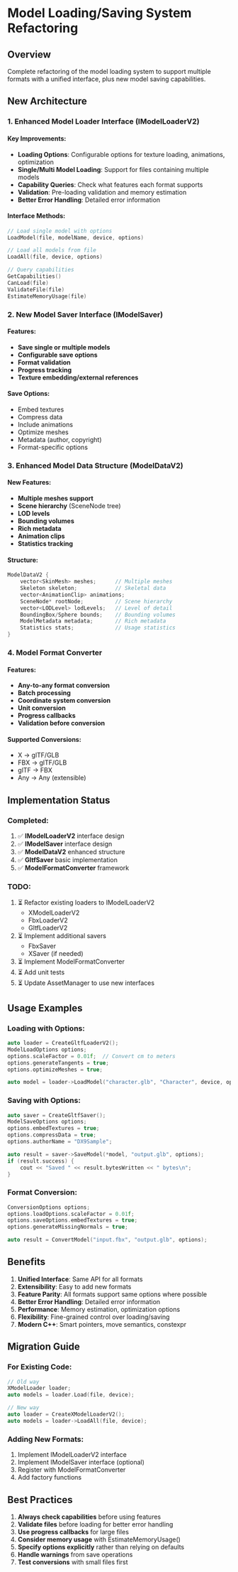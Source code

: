 # Model Loading/Saving System Refactoring

## Overview
Complete refactoring of the model loading system to support multiple formats with a unified interface, plus new model saving capabilities.

## New Architecture

### 1. Enhanced Model Loader Interface (IModelLoaderV2)

#### Key Improvements:
- **Loading Options**: Configurable options for texture loading, animations, optimization
- **Single/Multi Model Loading**: Support for files containing multiple models
- **Capability Queries**: Check what features each format supports
- **Validation**: Pre-loading validation and memory estimation
- **Better Error Handling**: Detailed error information

#### Interface Methods:
```cpp
// Load single model with options
LoadModel(file, modelName, device, options)

// Load all models from file
LoadAll(file, device, options)

// Query capabilities
GetCapabilities()
CanLoad(file)
ValidateFile(file)
EstimateMemoryUsage(file)
```

### 2. New Model Saver Interface (IModelSaver)

#### Features:
- **Save single or multiple models**
- **Configurable save options**
- **Format validation**
- **Progress tracking**
- **Texture embedding/external references**

#### Save Options:
- Embed textures
- Compress data
- Include animations
- Optimize meshes
- Metadata (author, copyright)
- Format-specific options

### 3. Enhanced Model Data Structure (ModelDataV2)

#### New Features:
- **Multiple meshes support**
- **Scene hierarchy** (SceneNode tree)
- **LOD levels**
- **Bounding volumes**
- **Rich metadata**
- **Animation clips**
- **Statistics tracking**

#### Structure:
```cpp
ModelDataV2 {
    vector<SkinMesh> meshes;      // Multiple meshes
    Skeleton skeleton;            // Skeletal data
    vector<AnimationClip> animations;
    SceneNode* rootNode;          // Scene hierarchy
    vector<LODLevel> lodLevels;   // Level of detail
    BoundingBox/Sphere bounds;    // Bounding volumes
    ModelMetadata metadata;       // Rich metadata
    Statistics stats;             // Usage statistics
}
```

### 4. Model Format Converter

#### Features:
- **Any-to-any format conversion**
- **Batch processing**
- **Coordinate system conversion**
- **Unit conversion**
- **Progress callbacks**
- **Validation before conversion**

#### Supported Conversions:
- X → glTF/GLB
- FBX → glTF/GLB
- glTF → FBX
- Any → Any (extensible)

## Implementation Status

### Completed:
1. ✅ **IModelLoaderV2** interface design
2. ✅ **IModelSaver** interface design
3. ✅ **ModelDataV2** enhanced structure
4. ✅ **GltfSaver** basic implementation
5. ✅ **ModelFormatConverter** framework

### TODO:
1. ⏳ Refactor existing loaders to IModelLoaderV2
   - XModelLoaderV2
   - FbxLoaderV2
   - GltfLoaderV2
2. ⏳ Implement additional savers
   - FbxSaver
   - XSaver (if needed)
3. ⏳ Implement ModelFormatConverter
4. ⏳ Add unit tests
5. ⏳ Update AssetManager to use new interfaces

## Usage Examples

### Loading with Options:
```cpp
auto loader = CreateGltfLoaderV2();
ModelLoadOptions options;
options.scaleFactor = 0.01f;  // Convert cm to meters
options.generateTangents = true;
options.optimizeMeshes = true;

auto model = loader->LoadModel("character.glb", "Character", device, options);
```

### Saving with Options:
```cpp
auto saver = CreateGltfSaver();
ModelSaveOptions options;
options.embedTextures = true;
options.compressData = true;
options.authorName = "DX9Sample";

auto result = saver->SaveModel(*model, "output.glb", options);
if (result.success) {
    cout << "Saved " << result.bytesWritten << " bytes\n";
}
```

### Format Conversion:
```cpp
ConversionOptions options;
options.loadOptions.scaleFactor = 0.01f;
options.saveOptions.embedTextures = true;
options.generateMissingNormals = true;

auto result = ConvertModel("input.fbx", "output.glb", options);
```

## Benefits

1. **Unified Interface**: Same API for all formats
2. **Extensibility**: Easy to add new formats
3. **Feature Parity**: All formats support same options where possible
4. **Better Error Handling**: Detailed error information
5. **Performance**: Memory estimation, optimization options
6. **Flexibility**: Fine-grained control over loading/saving
7. **Modern C++**: Smart pointers, move semantics, constexpr

## Migration Guide

### For Existing Code:
```cpp
// Old way
XModelLoader loader;
auto models = loader.Load(file, device);

// New way
auto loader = CreateXModelLoaderV2();
auto models = loader->LoadAll(file, device);
```

### Adding New Formats:
1. Implement IModelLoaderV2 interface
2. Implement IModelSaver interface (optional)
3. Register with ModelFormatConverter
4. Add factory functions

## Best Practices

1. **Always check capabilities** before using features
2. **Validate files** before loading for better error handling
3. **Use progress callbacks** for large files
4. **Consider memory usage** with EstimateMemoryUsage()
5. **Specify options explicitly** rather than relying on defaults
6. **Handle warnings** from save operations
7. **Test conversions** with small files first